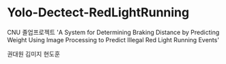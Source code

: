 # Yolo-Dectect-RedLightRunning


CNU 졸업프로젝트
'A System for Determining Braking Distance by Predicting Weight Using Image Processing to Predict Illegal Red Light Running Events'

권대원
김미지
현도훈
